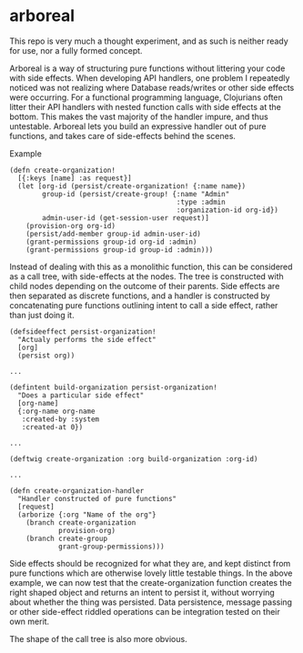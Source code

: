 # arboreal

This repo is very much a thought experiment, and as such is neither ready
for use, nor a fully formed concept.

Arboreal is a way of structuring pure functions without littering your code with
side effects. When developing API handlers, one problem I repeatedly noticed
was not realizing where Database reads/writes or other side effects were
occurring. For a functional programming language, Clojurians often litter
their API handlers with nested function calls with side effects at the bottom.
This makes the vast majority of the handler impure, and thus untestable.
Arboreal lets you build an expressive handler out of pure functions, and takes
care of side-effects behind the scenes.

Example
```
(defn create-organization!
  [{:keys [name] :as request}]
  (let [org-id (persist/create-organization! {:name name})
        group-id (persist/create-group! {:name "Admin"
                                         :type :admin
                                         :organization-id org-id})
        admin-user-id (get-session-user request)]
    (provision-org org-id)
    (persist/add-member group-id admin-user-id)
    (grant-permissions group-id org-id :admin)
    (grant-permissions group-id group-id :admin)))
```
Instead of dealing with this as a monolithic function, this can be considered
as a call tree, with side-effects at the nodes. The tree is constructed with
child nodes depending on the outcome of their parents. Side effects are then
separated as discrete functions, and a handler is constructed by concatenating
pure  functions outlining intent to call a side effect, rather than just doing
it.
```
(defsideeffect persist-organization!
  "Actualy performs the side effect"
  [org]
  (persist org))

...

(defintent build-organization persist-organization!
  "Does a particular side effect"
  [org-name]
  {:org-name org-name
   :created-by :system
   :created-at 0})

...

(deftwig create-organization :org build-organization :org-id)

...

(defn create-organization-handler
  "Handler constructed of pure functions"
  [request]
  (arborize {:org "Name of the org"}
    (branch create-organization
            provision-org)
    (branch create-group
            grant-group-permissions)))
```

Side effects should be recognized for what they are, and kept distinct from
pure functions which are otherwise lovely little testable things. In the above
example, we can now test that the create-organization function creates the
right shaped object and returns an intent to persist it, without worrying
about whether the thing was persisted. Data persistence, message passing
or other side-effect riddled operations can be integration tested on their
own merit.

The shape of the call tree is also more obvious.
